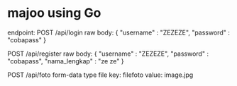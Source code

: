 # majoo using Go

endpoint:
POST /api/login
raw
body:
{
    "username" : "ZEZEZE",
    "password" : "cobapass"
}

POST /api/register
raw
body:
{
    "username" : "ZEZEZE",
    "password" : "cobapass",
    "nama_lengkap" : "ze ze"
}

POST /api/foto
form-data type file
key: filefoto
value: image.jpg
